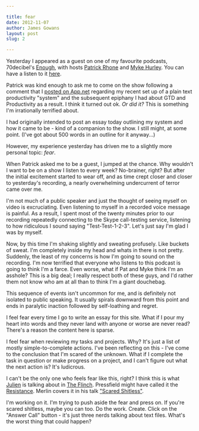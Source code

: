 ```yaml
---

title: fear
date: 2012-11-07 
author: James Gowans
layout: post
slug: 2

---
```


Yesterday I appeared as a guest on one of my favourite podcasts, 70decibel's [Enough](http://www.70decibels.com/enough), with hosts [Patrick Rhone](http://patrickrhone.net/) and [Myke Hurley](http://mykehurley.net/). You can have a listen to it [here](http://www.70decibels.com/enough/2012/11/6/ep-175-all-work-and-no-play.html).

Patrick was kind enough to ask me to come on the show following a comment that I [posted on App.net](https://alpha.app.net/jamesgowans/post/1107674) regarding my recent set up of a plain text productivity "system" and the subsequent epiphany I had about GTD and Productivity as a result. I think it turned out ok. *Or did it?* This is something I'm irrationally terrified about.

I had originally intended to post an essay today outlining my system and how it came to be - kind of a companion to the show. I still might, at some point. (I've got about 500 words in an outline for it anyway...) 

However, my experience yesterday has driven me to a slightly more personal topic: *fear*.

When Patrick asked me to be a guest, I jumped at the chance. Why wouldn't I want to be on a show I listen to every week? No-brainer, right? But after the initial excitement started to wear off, and as time crept closer and closer to yesterday's recording, a nearly overwhelming undercurrent of terror came over me.

I'm not much of a public speaker and just the thought of seeing myself on video is excruciating. Even listening to myself in a recorded voice message is painful. As a result, I spent most of the twenty minutes prior to our recording repeatedly connecting to the Skype call-testing service, listening to how ridiculous I sound saying "Test-Test-1-2-3". Let's just say I'm glad I was by myself.

Now, by this time I'm shaking slightly and sweating profusely. Like buckets of sweat. I'm completely inside my head and whats in there is not pretty. Suddenly, the least of my concerns is how I'm going to sound on the recording. I'm now terrified that everyone who listens to this podcast is going to think I'm a farce. Even worse, what if Pat and Myke think I'm an asshole? This is a big deal; I really respect both of these guys, and I'd rather them not know who am at all than to think I'm a giant douchebag.

This sequence of events isn't uncommon for me, and is definitely not isolated to public speaking. It usually spirals downward from this point and ends in paralytic inaction followed by self-loathing and regret.

I feel fear every time I go to write an essay for this site. What if I pour my heart into words and they never land with anyone or worse are never read? There's a reason the content here is sparse. 

I feel fear when reviewing my tasks and projects. Why? It's just a list of mostly simple-to-complete actions. I've been reflecting on this - I've come to the conclusion that I'm scared of the unknown. What if I complete the task in question or make progress on a project, and I can't figure out what the next action is? It's ludicrous.

I can't be the only one who feels fear like this, right? I think this is what [Julien](http://inoveryourhead.net/) is talking about in [The Flinch](http://www.amazon.com/The-Flinch-ebook/dp/B0062Q7S3S/ref=sr_1_1?ie=UTF8&qid=1352354062&sr=8-1&keywords=The+flinch). Pressfield might have called it the [Resistance](http://www.amazon.com/gp/product/1936891026/ref=as_li_tf_tl?ie=UTF8&tag=jmsgwnscom-20&linkCode=as2&camp=1789&creative=9325&creativeASIN=1936891026). Merlin covers it in his talk ["Scared Shitless"](http://www.43folders.com/2011/03/28/scared-shitless).

I'm working on it. I'm trying to push aside the fear and press on. If you're scared shitless, maybe you can too. Do the work. Create. Click on the "Answer Call" button - it's just three nerds talking about text files. What's the worst thing that could happen?


